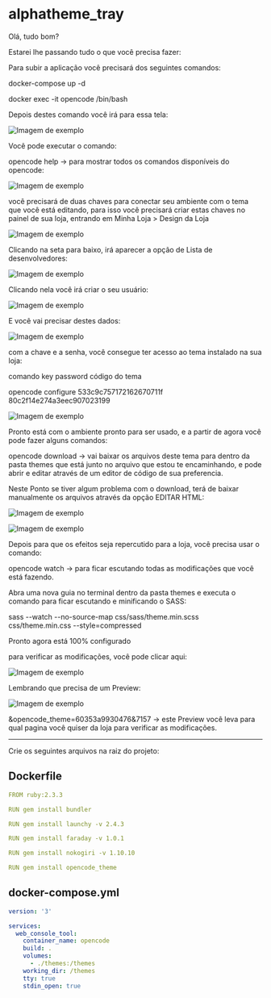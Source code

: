 # alphatheme_tray

Olá, tudo bom?



Estarei lhe passando tudo o que você precisa fazer:


Para subir a aplicação você precisará dos seguintes comandos:



docker-compose up -d

docker exec -it opencode /bin/bash



Depois destes comando você irá para essa tela:

![Imagem de exemplo](https://uploaddeimagens.com.br/images/003/429/078/full/unnamed_%281%29.png?1631629994)

Você pode executar o comando:

opencode help -> para mostrar todos os comandos disponíveis do opencode:

![Imagem de exemplo](https://uploaddeimagens.com.br/images/003/429/085/full/unnamed_%282%29.png?1631630126)

você precisará de duas chaves para conectar seu ambiente com o tema que você está editando, para isso você precisará criar estas chaves no painel de sua loja, entrando em Minha Loja > Design da Loja

![Imagem de exemplo](https://uploaddeimagens.com.br/images/003/429/092/original/unnamed_%283%29.png?1631630197)

Clicando na seta para baixo, irá aparecer a opção de Lista de desenvolvedores:

![Imagem de exemplo](https://uploaddeimagens.com.br/images/003/429/095/full/unnamed_%284%29.png?1631630240)

Clicando nela você irá criar o seu usuário:

![Imagem de exemplo](https://uploaddeimagens.com.br/images/003/429/097/full/unnamed_%285%29.png?1631630299)

E você vai precisar destes dados:

![Imagem de exemplo](https://uploaddeimagens.com.br/images/003/429/105/full/unnamed_%286%29.png?1631630347)

com a chave e a senha, você consegue ter acesso ao tema instalado na sua loja:



comando key password código do tema



opencode configure 533c9c757172162670711f 80c2f14e274a3eec907023199

![Imagem de exemplo](https://uploaddeimagens.com.br/images/003/429/111/full/unnamed_%287%29.png?1631630394)

Pronto está com o ambiente pronto para ser usado, e a partir de agora você pode fazer alguns comandos:



opencode download -> vai baixar os arquivos deste tema para dentro da pasta themes que está junto no arquivo que estou te encaminhando, e pode abrir e editar através de um editor de código de sua preferencia.

Neste Ponto se tiver algum problema com o download, terá de baixar manualmente os arquivos através da opção EDITAR HTML:

![Imagem de exemplo](https://uploaddeimagens.com.br/images/003/429/118/original/unnamed_%288%29.png?1631630462)

![Imagem de exemplo](https://uploaddeimagens.com.br/images/003/429/120/original/unnamed_%289%29.png?1631630498)

Depois para que os efeitos seja repercutido para a loja, você precisa usar o comando:

opencode watch -> para ficar escutando todas as modificações que você está fazendo.



Abra uma nova guia no terminal dentro da pasta themes e executa o comando para ficar escutando e minificando o SASS:

sass --watch --no-source-map css/sass/theme.min.scss css/theme.min.css --style=compressed



Pronto agora está 100% configurado



para verificar as modificações, você pode clicar aqui:

![Imagem de exemplo](https://uploaddeimagens.com.br/images/003/429/130/original/unnamed_%2810%29.png?1631630556)

Lembrando que precisa de um Preview:

![Imagem de exemplo](https://uploaddeimagens.com.br/images/003/429/136/original/unnamed_%2811%29.png?1631630604)

&opencode_theme=60353a9930476&7157 -> este Preview você leva para qual pagina você quiser da loja para verificar as modificações.

<hr/>

Crie os seguintes arquivos na raiz do projeto:
## Dockerfile

```yml
FROM ruby:2.3.3

RUN gem install bundler

RUN gem install launchy -v 2.4.3

RUN gem install faraday -v 1.0.1

RUN gem install nokogiri -v 1.10.10

RUN gem install opencode_theme
```

## docker-compose.yml

```yml
version: '3'

services:
  web_console_tool:
    container_name: opencode
    build: .
    volumes:
      - ./themes:/themes
    working_dir: /themes
    tty: true
    stdin_open: true
```
